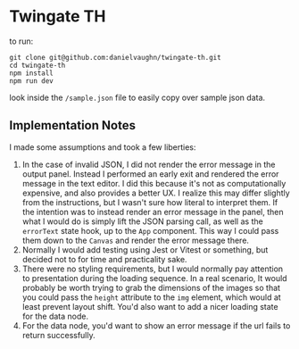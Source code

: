 # Twingate TH

to run:

```
git clone git@github.com:danielvaughn/twingate-th.git
cd twingate-th
npm install
npm run dev
```

look inside the `/sample.json` file to easily copy over sample json data.

## Implementation Notes

I made some assumptions and took a few liberties:

1. In the case of invalid JSON, I did not render the error message in the output panel. Instead I performed an early exit and rendered the error message in the text editor. I did this because it's not as computationally expensive, and also provides a better UX. I realize this may differ slightly from the instructions, but I wasn't sure how literal to interpret them. If the intention was to instead render an error message in the panel, then what I would do is simply lift the JSON parsing call, as well as the `errorText` state hook, up to the `App` component. This way I could pass them down to the `Canvas` and render the error message there.
2. Normally I would add testing using Jest or Vitest or something, but decided not to for time and practicality sake.
3. There were no styling requirements, but I would normally pay attention to presentation during the loading sequence. In a real scenario, It would probably be worth trying to grab the dimensions of the images so that you could pass the `height` attribute to the `img` element, which would at least prevent layout shift. You'd also want to add a nicer loading state for the data node.
4. For the data node, you'd want to show an error message if the url fails to return successfully.
